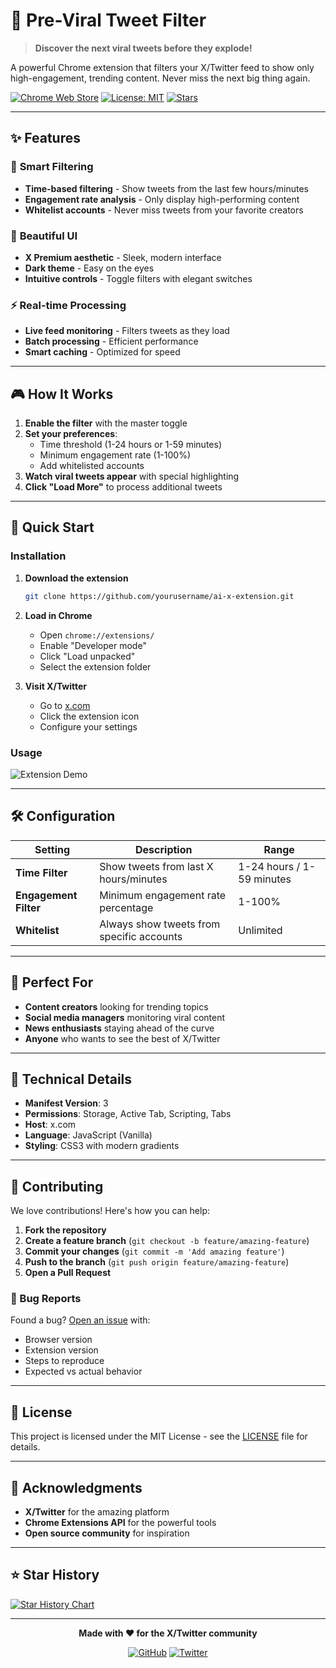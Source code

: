 # 🚀 Pre-Viral Tweet Filter

> **Discover the next viral tweets before they explode!** 

A powerful Chrome extension that filters your X/Twitter feed to show only high-engagement, trending content. Never miss the next big thing again.

[![Chrome Web Store](https://img.shields.io/badge/Chrome%20Extension-v1.0-blue?logo=google-chrome&logoColor=white)](https://chrome.google.com/webstore)
[![License: MIT](https://img.shields.io/badge/License-MIT-yellow.svg)](https://opensource.org/licenses/MIT)
[![Stars](https://img.shields.io/github/stars/yourusername/ai-x-extension?style=social)](https://github.com/yourusername/ai-x-extension)

---

## ✨ Features

### 🎯 **Smart Filtering**
- **Time-based filtering** - Show tweets from the last few hours/minutes
- **Engagement rate analysis** - Only display high-performing content
- **Whitelist accounts** - Never miss tweets from your favorite creators

### 🎨 **Beautiful UI**
- **X Premium aesthetic** - Sleek, modern interface
- **Dark theme** - Easy on the eyes
- **Intuitive controls** - Toggle filters with elegant switches

### ⚡ **Real-time Processing**
- **Live feed monitoring** - Filters tweets as they load
- **Batch processing** - Efficient performance
- **Smart caching** - Optimized for speed

---

## 🎮 How It Works

1. **Enable the filter** with the master toggle
2. **Set your preferences**:
   - Time threshold (1-24 hours or 1-59 minutes)
   - Minimum engagement rate (1-100%)
   - Add whitelisted accounts
3. **Watch viral tweets appear** with special highlighting
4. **Click "Load More"** to process additional tweets

---

## 🚀 Quick Start

### Installation

1. **Download the extension**
   ```bash
   git clone https://github.com/yourusername/ai-x-extension.git
   ```

2. **Load in Chrome**
   - Open `chrome://extensions/`
   - Enable "Developer mode"
   - Click "Load unpacked"
   - Select the extension folder

3. **Visit X/Twitter**
   - Go to [x.com](https://x.com)
   - Click the extension icon
   - Configure your settings

### Usage

![Extension Demo](https://via.placeholder.com/600x400/1DA1F2/FFFFFF?text=Pre-Viral+Tweet+Filter+Demo)

---

## 🛠️ Configuration

| Setting | Description | Range |
|---------|-------------|-------|
| **Time Filter** | Show tweets from last X hours/minutes | 1-24 hours / 1-59 minutes |
| **Engagement Filter** | Minimum engagement rate percentage | 1-100% |
| **Whitelist** | Always show tweets from specific accounts | Unlimited |

---

## 🎯 Perfect For

- **Content creators** looking for trending topics
- **Social media managers** monitoring viral content
- **News enthusiasts** staying ahead of the curve
- **Anyone** who wants to see the best of X/Twitter

---

## 🔧 Technical Details

- **Manifest Version**: 3
- **Permissions**: Storage, Active Tab, Scripting, Tabs
- **Host**: x.com
- **Language**: JavaScript (Vanilla)
- **Styling**: CSS3 with modern gradients

---

## 🤝 Contributing

We love contributions! Here's how you can help:

1. **Fork the repository**
2. **Create a feature branch** (`git checkout -b feature/amazing-feature`)
3. **Commit your changes** (`git commit -m 'Add amazing feature'`)
4. **Push to the branch** (`git push origin feature/amazing-feature`)
5. **Open a Pull Request**

### 🐛 Bug Reports

Found a bug? [Open an issue](https://github.com/yourusername/ai-x-extension/issues) with:
- Browser version
- Extension version
- Steps to reproduce
- Expected vs actual behavior

---

## 📄 License

This project is licensed under the MIT License - see the [LICENSE](LICENSE) file for details.

---

## 🙏 Acknowledgments

- **X/Twitter** for the amazing platform
- **Chrome Extensions API** for the powerful tools
- **Open source community** for inspiration

---

## ⭐ Star History

[![Star History Chart](https://api.star-history.com/svg?repos=yourusername/ai-x-extension&type=Date)](https://star-history.com/#yourusername/ai-x-extension&Date)

---

<div align="center">

**Made with ❤️ for the X/Twitter community**

[![GitHub](https://img.shields.io/badge/GitHub-Follow-lightgrey?logo=github)](https://github.com/yourusername)
[![Twitter](https://img.shields.io/badge/Twitter-Follow-blue?logo=twitter)](https://twitter.com/yourusername)

</div> 